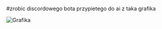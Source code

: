 #zrobic discordowego bota przypietego do ai z taka grafika

![Grafika](https://github.com/user-attachments/assets/f04bc79f-2da7-4c14-9a82-b55598ce4c38)

